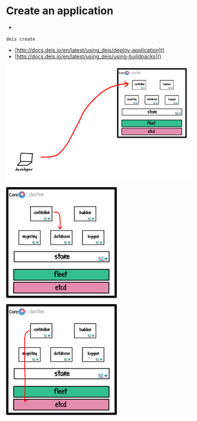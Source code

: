 # Create an application
-
`deis create`

- [http://docs.deis.io/en/latest/using_deis/deploy-application]()
- [http://docs.deis.io/en/latest/using_deis/using-buildpacks]()

![](https://raw.githubusercontent.com/radamanthus/deis-under-the-hood/master/assets/create-application-step-1.png)

![](https://raw.githubusercontent.com/radamanthus/deis-under-the-hood/master/assets/create-application-step-2.png)

![](https://raw.githubusercontent.com/radamanthus/deis-under-the-hood/master/assets/create-application-step-3.png)